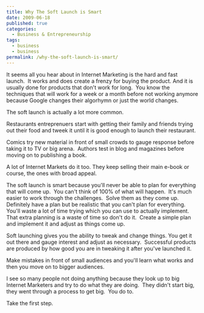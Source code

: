 ```yaml
---
title: Why The Soft Launch is Smart
date: 2009-06-18
published: true
categories:
  - Business & Entrepreneurship
tags:
  - business
  - business
permalink: /why-the-soft-launch-is-smart/
---
```

It seems all you hear about in Internet Marketing is the hard and fast launch.  It works and does create a frenzy for buying the product. And it is usually done for products that don't work for long.  You know the techniques that will work for a week or a month before not working anymore because Google changes their algorhymn or just the world changes.

The soft launch is actually a lot more common.

Restaurants entreprenuers start with getting their family and friends trying out their food and tweek it until it is good enough to launch their restaurant.

Comics try new material in front of small crowds to gauge response before taking it to TV or big arena.  Authors test in blog and magazines before moving on to publishing a book.

A lot of Internet Markets do it too. They keep selling their main e-book or course, the ones with broad appeal.

The soft launch is smart because you'll never be able to plan for everything that will come up.  You can't think of 100% of what will happen.  It's much easier to work through the challenges.  Solve them as they come up.  Definitely have a plan but be realistic that you can't plan for everything. You'll waste a lot of time trying which you can use to actually implement. That extra planning is a waste of time so don't do it.  Create a simple plan and implement it and adjust as things come up.

Soft launching gives you the ability to tweak and change things. You get it out there and gauge interest and adjust as necessary.  Successful products are produced by how good you are in tweaking it after you've launched it.

Make mistakes in front of small audiences and you'll learn what works and then you move on to bigger audiences.

I see so many people not doing anything because they look up to big Internet Marketers and try to do what they are doing.  They didn't start big, they went through a process to get big.  You do to.

Take the first step.
